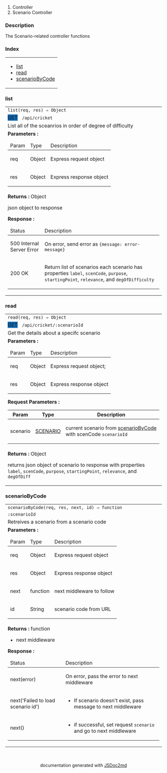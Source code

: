   <ol class="breadcrumb">
    <li>Controller</li>
  <li>Scenario Controller</li>
</ol>
  <p class="comment">
    <h3>Description</h3>
  </p>
  <p class="comment">
    The Scenario-related controller functions
  </p>
<section>
  <h3 id="index">Index</h3>
  <table class="table table-sm table-bordered index-table">
    <tbody>
      <tr>
        <td class="col-md-4">
          <ul class="index-list">
<li>
                <a href="#module_Scenario Controller.list">list</a>
              </li>
<li>
                <a href="#module_Scenario Controller.read">read</a>
              </li>
<li>
                <a href="#module_Scenario Controller.scenarioByCode">scenarioByCode</a>
              </li>
          </ul>
        </td>
      </tr>
    </tbody>
  </table>
</section>
      <section>
  <a name="module_Scenario Controller.list"></a>
<h3 id=list>list</h3>
<table class="table table-sm table-bordered">
  <tbody>
    <tr>
      <td class="col-md-4"><code>list(req, res) ⇒ Object</code></td>
    </tr>
<tr>
        <td class="col-md-4"><span class="modifier" style="background:#0F6AB4;margin-right:10px;">GET</span>
<code>/api/cricket</code>
</td>
      </tr>
<tr>
        <td class="col-md-4"><div class="io-description">List all of the sceanrios in order of degree of difficulty</div></td>
      </tr>
<tr>
      <td class="col-md-4">
<div class="io-description">
        <b>Parameters :</b> <table class="params">
<thead>
  <tr>
<td>Param</td>
<td>Type</td>
<td>Description</td>
</tr>
</thead>
<tbody>
<tr>
    <td>req</td><td>Object</td><td><p>Express request object</p>
</td>
  </tr><tr>
    <td>res</td><td>Object</td><td><p>Express response object</p>
</td>
  </tr></tbody>
</table>
</div>
</td>
      </tr>
<tr>
      <td class="col-md-4">
<div class="io-description"><b>Returns : </b> Object    <div class="io-description">
    <p>json object to response</p>
</div>
</div>
<div class="io-description"><b>Response :</b><table class="params">
  <thead>
    <tr>
      <td>Status</td><td>Description</td>
    </tr>
  </thead>
  <tbody>
<tr>
    <td>500 Internal Server Error</td><td><p>On error, send error as <code>{message: error-message}</code></p>
</td>
    </tr><tr>
    <td>200 OK</td><td><p>Return list of scenarios
each scenario has properties <code>label</code>, <code>scenCode</code>, <code>purpose</code>, <code>startingPoint</code>, <code>relevance</code>, and <code>degOfDifficulty</code></p>
</td>
    </tr>  </tbody>
</table>

</div>
</td>
    </tr>
</tbody>
  </table>
</section>
      <section>
  <a name="module_Scenario Controller.read"></a>
<h3 id=read>read</h3>
<table class="table table-sm table-bordered">
  <tbody>
    <tr>
      <td class="col-md-4"><code>read(req, res) ⇒ Object</code></td>
    </tr>
<tr>
        <td class="col-md-4"><span class="modifier" style="background:#0F6AB4;margin-right:10px;">GET</span>
<code>/api/cricket/:scenarioId</code>
</td>
      </tr>
<tr>
        <td class="col-md-4"><div class="io-description">Get the details about a specifc scenario</div></td>
      </tr>
<tr>
      <td class="col-md-4">
<div class="io-description">
        <b>Parameters :</b> <table class="params">
<thead>
  <tr>
<td>Param</td>
<td>Type</td>
<td>Description</td>
</tr>
</thead>
<tbody>
<tr>
    <td>req</td><td>Object</td><td><p>Express request object;</p>
</td>
  </tr><tr>
    <td>res</td><td>Object</td><td><p>Express response object</p>
</td>
  </tr></tbody>
</table>
</div>
<div class="io-description">
        <b>Request Parameters :</b> <table class="table table-condensed">
  <thead>
    <tr>
        <th>Param</th>
        <th>Type</th>
        <th>Description</th>
    </tr>
  </thead>
  <tbody>
<tr>
      <td>scenario</td><td><a href="../models/scenario-model.html">SCENARIO</a></td><td><p>current scenario from <a href="@link scenario-controller.html#scenarioByCode">scenarioByCode</a> with scenCode <code>scenarioId</code></p>
</td>
      </tr>  </tbody>
</table>

</div>
</td>
      </tr>
<tr>
      <td class="col-md-4">
<div class="io-description"><b>Returns : </b> Object    <div class="io-description">
    <p>returns json object of scenario to response with properties <code>label</code>, <code>scenCode</code>, <code>purpose</code>, <code>startingPoint</code>, <code>relevance</code>, and <code>degOfDiff</code></p>
</div>
</div>
</td>
    </tr>
</tbody>
  </table>
</section>
      <section>
  <a name="module_Scenario Controller.scenarioByCode"></a>
<h3 class="text-info" id=scenarioByCode>scenarioByCode</h3>
<table class="table table-sm table-bordered">
  <tbody>
    <tr>
      <td class="col-md-4"><code>scenarioByCode(req, res, next, id) ⇒ function</code></td>
    </tr>
<tr>
        <td class="col-md-4"><code>:scenarioId</code>
</td>
      </tr>
<tr>
        <td class="col-md-4"><div class="io-description">Retreives a scenario from a scenario code</div></td>
      </tr>
<tr>
      <td class="col-md-4">
<div class="io-description">
        <b>Parameters :</b> <table class="params">
<thead>
  <tr>
<td>Param</td>
<td>Type</td>
<td>Description</td>
</tr>
</thead>
<tbody>
<tr>
    <td>req</td><td>Object</td><td><p>Express request object</p>
</td>
  </tr><tr>
    <td>res</td><td>Object</td><td><p>Express response object</p>
</td>
  </tr><tr>
    <td>next</td><td>function</td><td><p>next middleware to follow</p>
</td>
  </tr><tr>
    <td>id</td><td>String</td><td><p>scenario code from URL</p>
</td>
  </tr></tbody>
</table>
</div>
</td>
      </tr>
<tr>
      <td class="col-md-4">
<div class="io-description"><b>Returns : </b> function    <div class="io-description">
    <ul>
<li>next middleware</li>
</ul>
</div>
</div>
<div class="io-description"><b>Response :</b><table class="params">
  <thead>
    <tr>
      <td>Status</td><td>Description</td>
    </tr>
  </thead>
  <tbody>
<tr>
    <td>next(error)</td><td><p>On error, pass the error to next middleware</p>
</td>
    </tr><tr>
    <td>next(&#x27;Failed to load scenario id&#x27;)</td><td><ul>
<li>If scenario doesn&#39;t exist, pass message to next middleware</li>
</ul>
</td>
    </tr><tr>
    <td>next()</td><td><ul>
<li>if successful, set request <code>scenario</code> and go to next middleware</li>
</ul>
</td>
    </tr>  </tbody>
</table>

</div>
</td>
    </tr>
</tbody>
  </table>
</section>
<section style="margin-top:50px;text-align:center;">
documentation generated with <a href="https://github.com/jsdoc2md/jsdoc-to-markdown/">JSDoc2md</a>
</section>